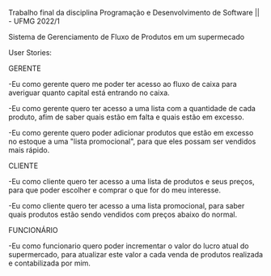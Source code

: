 Trabalho final da disciplina Programação e Desenvolvimento de Software || - UFMG 2022/1

Sistema de Gerenciamento de Fluxo de Produtos em um supermecado

User Stories:

GERENTE

-Eu como gerente quero me poder ter acesso ao fluxo de caixa para averiguar quanto capital está entrando no caixa.

-Eu como gerente quero ter acesso a uma lista com a quantidade de cada produto, afim de saber quais estão em falta e quais estão em excesso.

-Eu como gerente quero poder adicionar produtos que estão em excesso no estoque a uma "lista promocional", para que eles possam ser vendidos mais rápido.

CLIENTE

-Eu como cliente quero ter acesso a uma lista de produtos e seus preços, para que poder escolher e comprar o que for do meu interesse.

-Eu como cliente quero ter acesso a uma lista promocional, para saber quais produtos estão sendo vendidos com preços abaixo do normal.

FUNCIONÁRIO

-Eu como funcionario quero poder incrementar o valor do lucro atual do supermercado, para atualizar este valor a cada venda de produtos realizada e contabilizada por mim. 
